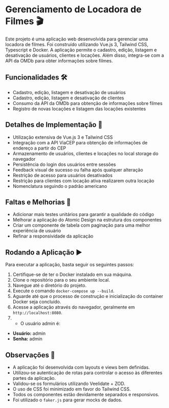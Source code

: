 # Gerenciamento de Locadora de Filmes 🎬

Este projeto é uma aplicação web desenvolvida para gerenciar uma locadora de filmes. Foi construído utilizando Vue.js 3, Tailwind CSS, Typescript e Docker. A aplicação permite o cadastro, edição, listagem e desativação de usuários, clientes e locações. Além disso, integra-se com a API da OMDb para obter informações sobre filmes.

## Funcionalidades 🛠️

- Cadastro, edição, listagem e desativação de usuários
- Cadastro, edição, listagem e desativação de clientes
- Consumo da API da OMDb para obtenção de informações sobre filmes
- Registro de novas locações e listagem das locações existentes

## Detalhes de Implementação 🚀

- Utilização extensiva de Vue.js 3 e Tailwind CSS
- Integração com a API ViaCEP para obtenção de informações de endereço a partir do CEP
- Armazenamento de usuários, clientes e locações no local storage do navegador
- Persistência do login dos usuários entre sessões
- Feedback visual de sucesso ou falha após qualquer alteração
- Restrição de acesso para usuários desativados
- Restrição para clientes com locação ativa realizarem outra locação
- Nomenclatura seguindo o padrão americano

## Faltas e Melhorias 🚧

- Adicionar mais testes unitários para garantir a qualidade do código
- Melhorar a aplicação do Atomic Design na estrutura dos componentes
- Criar um componente de tabela com paginação para uma melhor experiência de usuário
- Refinar a responsividade da aplicação

## Rodando a Aplicação ▶️

Para executar a aplicação, basta seguir os seguintes passos:

1. Certifique-se de ter o Docker instalado em sua máquina.
2. Clone o repositório para o seu ambiente local.
3. Navegue até o diretório do projeto.
4. Execute o comando `docker-compose up --build`.
5. Aguarde até que o processo de construção e inicialização do container Docker seja concluído.
6. Acesse a aplicação através do navegador, geralmente em `http://localhost:8080`.
7. - O usuário admin é:

- **Usuário:** admin
- **Senha:** admin

## Observações 📝

- A aplicação foi desenvolvida com layouts e views bem definidas.
- Utilizou-se autenticação de rotas para controlar o acesso às diferentes partes da aplicação.
- Validou-se os formulários utilizando Veelidate + ZOD.
- O uso de CSS foi minimizado em favor do Tailwind CSS.
- Todos os componentes estão devidamente separados e responsivos.
- Foi utilizado o `faker.js` para gerar mocks de dados.
